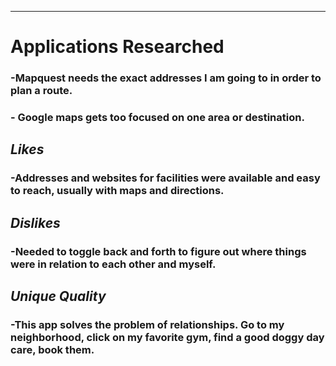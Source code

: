 __________________________________________________________
# **Applications Researched**
### -Mapquest needs the exact addresses I am going to in order to plan a route.
### - Google maps gets too focused on one area or destination.
## _Likes_
### -Addresses and websites for facilities were available and easy to reach, usually with maps and directions.
## _Dislikes_
### -Needed to toggle back and forth to figure out where things were in relation to each other and myself.
## _Unique Quality_
### -This app solves the problem of relationships. Go to my neighborhood, click on my favorite gym, find a good doggy day care, book them.
